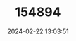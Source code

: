 ---
title: "154894"
category: "Alepocephalus owstoni"
draft: false
date: 2024-02-22 13:03:51
languages:
  Japanese: ["Hage-iwashi"]
  English: ["Owston's Slickhead"]
---